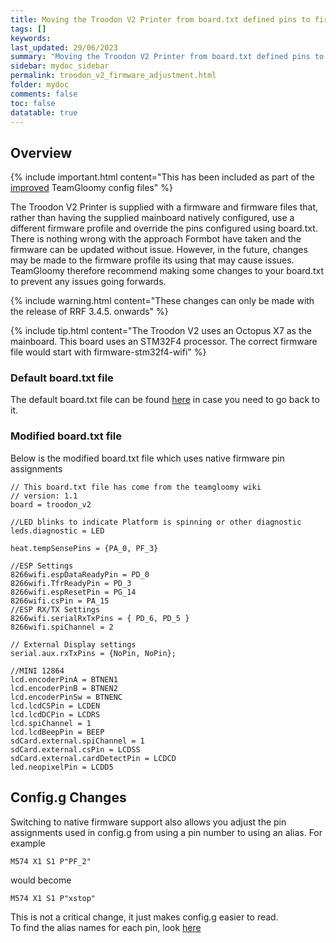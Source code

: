 ```yaml
---
title: Moving the Troodon V2 Printer from board.txt defined pins to firmware defined pins
tags: []
keywords: 
last_updated: 29/06/2023
summary: "Moving the Troodon V2 Printer from board.txt defined pins to firmware defined pins"
sidebar: mydoc_sidebar
permalink: troodon_v2_firmware_adjustment.html
folder: mydoc
comments: false
toc: false
datatable: true
---
```


## Overview

{% include important.html content="This has been included as part of the [improved](https://github.com/TeamGloomy/Troodon-V2) TeamGloomy config files" %}

The Troodon V2 Printer is supplied with a firmware and firmware files that, rather than having the supplied mainboard natively configured, use a different firmware profile and override the pins configured using board.txt. There is nothing wrong with the approach Formbot have taken and the firmware can be updated without issue. However, in the future, changes may be made to the firmware profile its using that may cause issues. TeamGloomy therefore recommend making some changes to your board.txt to prevent any issues going forwards.

{% include warning.html content="These changes can only be made with the release of RRF 3.4.5. onwards" %}

{% include tip.html content="The Troodon V2 uses an Octopus X7 as the mainboard. This board uses an STM32F4 processor. The correct firmware file would start with firmware-stm32f4-wifi" %}

### Default board.txt file

The default board.txt file can be found [here](https://github.com/TeamGloomy/Troodon-V2/blob/stock/sys/board.txt) in case you need to go back to it.  

### Modified board.txt file

Below is the modified board.txt file which uses native firmware pin assignments
```
// This board.txt file has come from the teamgloomy wiki
// version: 1.1
board = troodon_v2

//LED blinks to indicate Platform is spinning or other diagnostic 
leds.diagnostic = LED

heat.tempSensePins = {PA_0, PF_3}

//ESP Settings
8266wifi.espDataReadyPin = PD_0
8266wifi.TfrReadyPin = PD_3
8266wifi.espResetPin = PG_14
8266wifi.csPin = PA_15
//ESP RX/TX Settings
8266wifi.serialRxTxPins = { PD_6, PD_5 }
8266wifi.spiChannel = 2

// External Display settings
serial.aux.rxTxPins = {NoPin, NoPin};

//MINI 12864
lcd.encoderPinA = BTNEN1
lcd.encoderPinB = BTNEN2
lcd.encoderPinSw = BTNENC
lcd.lcdCSPin = LCDEN
lcd.lcdDCPin = LCDRS
lcd.spiChannel = 1
lcd.lcdBeepPin = BEEP
sdCard.external.spiChannel = 1
sdCard.external.csPin = LCDSS
sdCard.external.cardDetectPin = LCDCD
led.neopixelPin = LCDD5
```

## Config.g Changes

Switching to native firmware support also allows you adjust the pin assignments used in config.g from using a pin number to using an alias. For example
```
M574 X1 S1 P"PF_2"   
```
would become
```
M574 X1 S1 P"xstop"   
```
This is not a critical change, it just makes config.g easier to read.  
To find the alias names for each pin, look [here](troodon_v2_pins.html)